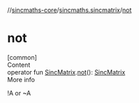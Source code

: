 //[sincmaths-core](../../index.md)/[sincmaths.sincmatrix](index.md)/[not](not.md)



# not  
[common]  
Content  
operator fun [SincMatrix](../sincmaths/-sinc-matrix/index.md).[not](not.md)(): [SincMatrix](../sincmaths/-sinc-matrix/index.md)  
More info  


!A or ~A

  



